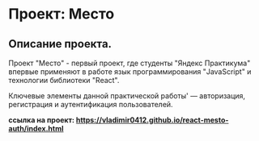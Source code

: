# Проект: Место

## Описание проекта.

Проект "Место" - первый проект, где студенты "Яндекс Практикума" впервые применяют в работе язык программирования "JavaScript" и технологии библиотеки "React".

Ключевые элементы данной практической работы' — авторизация, регистрация и аутентификация пользователей.

**ссылка на проект: https://vladimir0412.github.io/react-mesto-auth/index.html**
